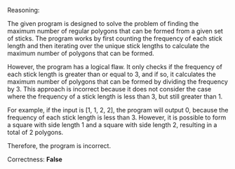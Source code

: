 Reasoning:

The given program is designed to solve the problem of finding the maximum number of regular polygons that can be formed from a given set of sticks. The program works by first counting the frequency of each stick length and then iterating over the unique stick lengths to calculate the maximum number of polygons that can be formed.

However, the program has a logical flaw. It only checks if the frequency of each stick length is greater than or equal to 3, and if so, it calculates the maximum number of polygons that can be formed by dividing the frequency by 3. This approach is incorrect because it does not consider the case where the frequency of a stick length is less than 3, but still greater than 1.

For example, if the input is [1, 1, 2, 2], the program will output 0, because the frequency of each stick length is less than 3. However, it is possible to form a square with side length 1 and a square with side length 2, resulting in a total of 2 polygons.

Therefore, the program is incorrect.

Correctness: **False**